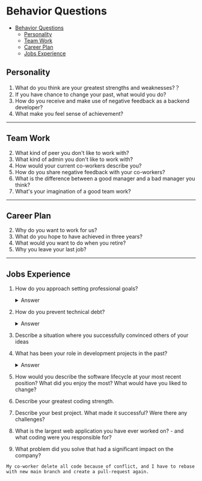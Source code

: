 # Behavior Questions
- [Behavior Questions](#behavior-questions)
  - [Personality](#personality)
  - [Team Work](#team-work)
  - [Career Plan](#career-plan)
  - [Jobs Experience](#jobs-experience)

## Personality
1. What do you think are your greatest strengths and weaknesses?？
2. If you have chance to change your past, what would you do?
3. How do you receive and make use of negative feedback as a backend developer?
4. What make you feel sense of achievement?
---
## Team Work
2. What kind of peer you don't like to work with?
3. What kind of admin you don't like to work with?
4.  How would your current co-workers describe you? 
5.  How do you share negative feedback with your co-workers?
6.  What is the difference between a good manager and a bad manager you think?
7.  What's your imagination of a good team work?
---
## Career Plan
2. Why do you want to work for us? 
3. What do you hope to have achieved in three years?
4. What would you want to do when you retire?
5.  Why you leave your last job?
---
## Jobs Experience
1. How do you approach setting professional goals?
    <details><summary>Answer</summary>
    I image myself in the future, and I think about what I want to do in the future. Then I set goals to achieve my dream.
    </details>
2. How do you prevent technical debt?
    <details><summary>Answer</summary>
    </details>
3. Describe a situation where you successfully convinced others of your ideas
4. What has been your role in development projects in the past?
    <details><summary>Answer</summary>
      Support and discuss system design and database schema design with tech lead. Build the code base for co-worker and write the test code. Support frontend to connect our API services.
    </details>
5.  How would you describe the software lifecycle at your most recent position? What did you enjoy the most? What would have you liked to change?
6.  Describe your greatest coding strength.

7.  Describe your best project. What made it successful? Were there any challenges?
8.  What is the largest web application you have ever worked on? - and what coding were you responsible for?
9.  What problem did you solve that had a significant impact on the company?





```
My co-worker delete all code because of conflict, and I have to rebase with new main branch and create a pull-request again.
```